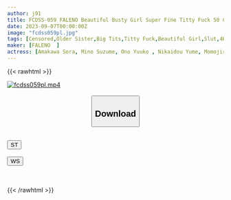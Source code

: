 ```yaml
---
author: j91
title: FCDSS-059 FALENO Beautiful Busty Girl Super Fine Titty Fuck 50 Consecutive 4 Hours Best! !
date: 2023-09-07T00:00:00Z
image: "fcdss059pl.jpg"
tags: [Censored,Older Sister,Big Tits,Titty Fuck,Beautiful Girl,Slut,4HR+	]
maker: [FALENO  ]
actress: [Amakawa Sora, Mino Suzume, Ono Yuuko , Nikaidou Yume, Momojiri Kaname, Aizuki Himari ]
---
```



{{< rawhtml >}}

<div class="video" data-videoid="el4ypKPxVacYq3q">
    <a href="javascript:;">
        <img src="https://my.j91.asia/posts/fcdss059pl/fcdss059pl.jpg" width="WIDTH" height="HEIGHT" alt="fcdss059pl.mp4" loading="lazy">
    </a>
</div>

<script type="text/javascript" src="https://j91.asia/asset/on-demand-st.js"></script>

<br>
  <link rel="stylesheet" href="https://j91.asia/asset/bs5.css">
  
  <center>
  <button class="btn btn-primary" type="button" data-bs-toggle="collapse" data-bs-target=".multi-collapse" aria-expanded="false" aria-controls="multiCollapseExample1 multiCollapseExample2"><h2>Download</h2></button></center>
</p>
<div class="row">
  <div class="col">
    <div class="collapse multi-collapse" id="multiCollapseExample1">
      <div class="card card-body">
	      	      <br>
<div class="buttons">  
<a href="https://streamtape.to/v/el4ypKPxVacYq3q"><button class="btn-hover color-3"><i class="fa fa-download"></i> ST</button></a></div>
    </div>
  </div>
</div>
  <div class="col">
    <div class="collapse multi-collapse" id="multiCollapseExample2">
      <div class="card card-body">
	      <br>
<div class="buttons">
    <a href="https://wolfstream.tv/d8gpgjcjac1l"><button class="btn-hover color-9"><i class="fa fa-download"></i> WS</button></a></div>
<br><br>
      </div>
    </div>
  </div>
</div>

{{< /rawhtml >}}